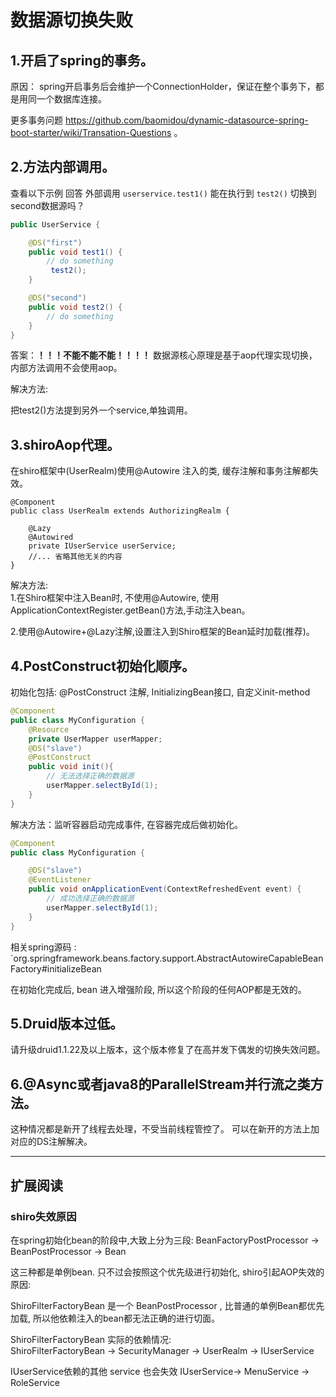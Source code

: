 # 数据源切换失败

## 1.开启了spring的事务。

原因： spring开启事务后会维护一个ConnectionHolder，保证在整个事务下，都是用同一个数据库连接。

更多事务问题 https://github.com/baomidou/dynamic-datasource-spring-boot-starter/wiki/Transation-Questions 。

## 2.方法内部调用。

查看以下示例 回答 外部调用 `userservice.test1()` 能在执行到 `test2()` 切换到second数据源吗？  

```java
public UserService {

    @DS("first")
    public void test1() {
        // do something
         test2();
    }

    @DS("second")
    public void test2() {
        // do something
    }
}

```

答案：**！！！不能不能不能！！！！** 数据源核心原理是基于aop代理实现切换，内部方法调用不会使用aop。

解决方法:

把test2()方法提到另外一个service,单独调用。

## 3.shiroAop代理。

在shiro框架中(UserRealm)使用@Autowire 注入的类, 缓存注解和事务注解都失效。  

```
@Component
public class UserRealm extends AuthorizingRealm {

    @Lazy
    @Autowired
    private IUserService userService;
	//... 省略其他无关的内容
}
```

解决方法:  
1.在Shiro框架中注入Bean时, 不使用@Autowire, 使用ApplicationContextRegister.getBean()方法,手动注入bean。

2.使用@Autowire+@Lazy注解,设置注入到Shiro框架的Bean延时加载(推荐)。

## 4.PostConstruct初始化顺序。

初始化包括: @PostConstruct 注解, InitializingBean接口, 自定义init-method

```java
@Component
public class MyConfiguration {
    @Resource
    private UserMapper userMapper;
    @DS("slave")
    @PostConstruct
    public void init(){
        // 无法选择正确的数据源
        userMapper.selectById(1);
    }
}
```

解决方法：监听容器启动完成事件, 在容器完成后做初始化。

```java
@Component
public class MyConfiguration {

    @DS("slave")
    @EventListener
    public void onApplicationEvent(ContextRefreshedEvent event) {
        // 成功选择正确的数据源
        userMapper.selectById(1);
    }
}
```

相关spring源码 : `org.springframework.beans.factory.support.AbstractAutowireCapableBeanFactory#initializeBean

在初始化完成后, bean 进入增强阶段, 所以这个阶段的任何AOP都是无效的。

## 5.Druid版本过低。

请升级druid1.1.22及以上版本，这个版本修复了在高并发下偶发的切换失效问题。

## 6.@Async或者java8的ParallelStream并行流之类方法。

这种情况都是新开了线程去处理，不受当前线程管控了。 可以在新开的方法上加对应的DS注解解决。

---

## 扩展阅读

### shiro失效原因

在spring初始化bean的阶段中,大致上分为三段: BeanFactoryPostProcessor -> BeanPostProcessor -> Bean
   
这三种都是单例bean. 只不过会按照这个优先级进行初始化, shiro引起AOP失效的原因: 

ShiroFilterFactoryBean 是一个 BeanPostProcessor ,  比普通的单例Bean都优先加载, 所以他依赖注入的bean都无法正确的进行切面。

ShiroFilterFactoryBean 实际的依赖情况:  
ShiroFilterFactoryBean ->  SecurityManager -> UserRealm -> IUserService

IUserService依赖的其他 service 也会失效
IUserService-> MenuService -> RoleService 
